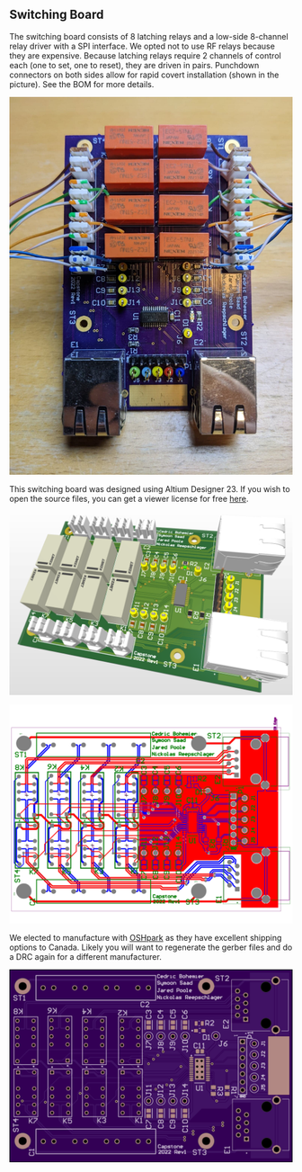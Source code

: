 ## Switching Board

The switching board consists of 8 latching relays and a low-side 8-channel relay driver with a SPI interface. We opted not to use RF relays because they are expensive. Because latching relays require 2 channels of control each (one to set, one to reset), they are driven in pairs. Punchdown connectors on both sides allow for rapid covert installation (shown in the picture). See the BOM for more details.

![](docs/populated.jpg)

This switching board was designed using Altium Designer 23. If you wish to open the source files, you can get a viewer license for free [here](https://www.altium.com/documentation/altium-designer/viewer-license).

![](docs/3d.png)

![](docs/layers.png)

We elected to manufacture with [OSHpark](https://oshpark.com/) as they have excellent shipping options to Canada. Likely you will want to regenerate the gerber files and do a DRC again for a different manufacturer.

![](docs/oshpark.png)
